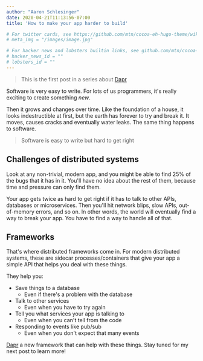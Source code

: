 ```yaml
---
author: "Aaron Schlesinger"
date: 2020-04-21T11:13:56-07:00
title: 'How to make your app harder to build'

# For twitter cards, see https://github.com/mtn/cocoa-eh-hugo-theme/wiki/Twitter-cards
# meta_img = "/images/image.jpg"

# For hacker news and lobsters builtin links, see github.com/mtn/cocoa-eh-hugo-theme/wiki/Social-Links
# hacker_news_id = ""
# lobsters_id = ""
---
```


> This is the first post in a series about [Dapr](https://github.com/dapr/dapr)

Software is very easy to write. For lots of us programmers, it's really exciting to create something _new_.

Then it grows and changes over time. Like the foundation of a house, it looks indestructible at first, but the earth has forever to try and break it. It moves, causes cracks and eventually water leaks. The same thing happens to software.

>Software is easy to write but hard to get right

## Challenges of distributed systems

Look at any non-trivial, modern app, and you might be able to find 25% of the bugs that it has in it. You'll have no idea about the rest of them, because time and pressure can only find them.

Your app gets twice as hard to get right if it has to talk to other APIs, databases or microservices. Then you'll hit network blips, slow APIs, out-of-memory errors, and so on. In other words, the world will eventually find a way to break your app. You have to find a way to handle all of that.

## Frameworks

That's where distributed frameworks come in. For modern distributed systems, these are sidecar processes/containers that give your app a simple API that helps you deal with these things. 

They help you:

- Save things to a database
    - Even if there's a problem with the database
- Talk to other services
    - Even when you have to try again
- Tell you what services your app is talking to
    - Even when you can't tell from the code
- Responding to events like pub/sub
    - Even when you don't expect that many events

[Dapr](https://github.com/dapr/dapr) a new framework that can help with these things. Stay tuned for my next post to learn more!


